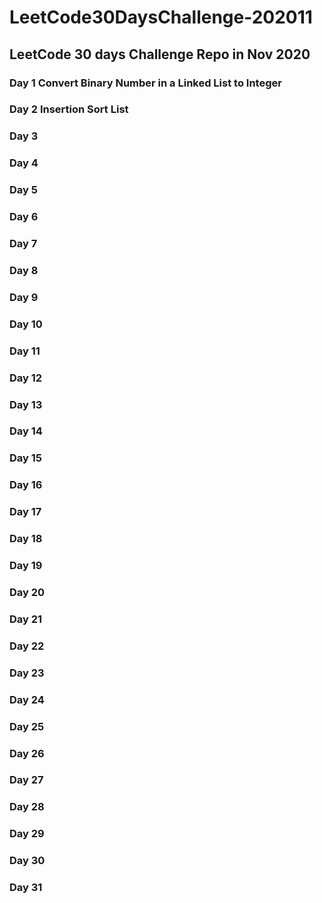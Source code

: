 # LeetCode30DaysChallenge-202011
## LeetCode 30 days Challenge Repo in Nov 2020
### Day 1 Convert Binary Number in a Linked List to Integer
### Day 2 Insertion Sort List
### Day 3 
### Day 4 
### Day 5 
### Day 6 
### Day 7 
### Day 8 
### Day 9 
### Day 10
### Day 11
### Day 12
### Day 13
### Day 14
### Day 15
### Day 16
### Day 17
### Day 18
### Day 19
### Day 20
### Day 21
### Day 22
### Day 23
### Day 24
### Day 25
### Day 26
### Day 27
### Day 28
### Day 29
### Day 30
### Day 31